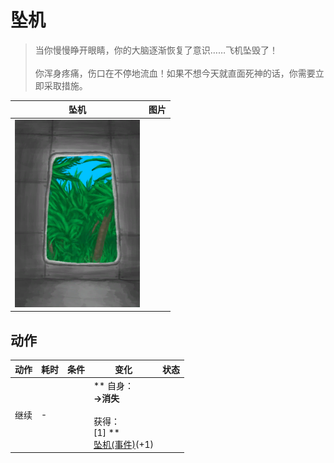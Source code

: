# 坠机  
> 当你慢慢睁开眼睛，你的大脑逐渐恢复了意识……飞机坠毁了！<br><br>你浑身疼痛，伤口在不停地流血！如果不想今天就直面死神的话，你需要立即采取措施。  
  
  坠机  |   图片   
 ----  |  ----:   
   |  <img decoding="async" src="Sprite/PlaneExit.png" href="a.md" style="max-width:300px;max-height:300px;">   
  
## 动作  
动作  |  耗时  |  条件  |  变化  |  状态  
----  |  ----  |  ----  |  ----  |  ----  
继续<br>  |  -  |    |  ** 自身：**<br>→消失<br><br>** 获得： **<br>** [1] **<br>  [坠机(事件)](Event_IntroTourist2.md)(+1)<br>  |    


<script>document.title="坠机 - 卡牌生存百科 Card Survival Wiki";</script>